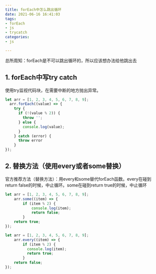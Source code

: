 ```yaml
---
title: forEach中怎么跳出循环
date: 2021-06-16 16:41:03
tags:
- forEach
- js
- trycatch
categories:
- js

---
```


总所周知：forEach是不可以跳出循环的，所以应该想办法给他跳出去



## 1. forEach中写try catch

 使用try监视代码块，在需要中断的地方抛出异常。 

```js
let arr = [1, 2, 3, 4, 5, 6, 7, 8, 9];
  arr.forEach((value) => {
    try {
      if (!(value % 2)) {
        throw '';
      } else {
        console.log(value);
      }
    } catch (error) {
      throw error
    }
});
```



## 2. 替换方法（使用every或者some替换）

官方推荐方法（替换方法）：用every和some替代forEach函数。every在碰到return false的时候，中止循环。some在碰到return true的时候，中止循环 

```js
let arr = [1, 2, 3, 4, 5, 6, 7, 8, 9];
    arr.some((item) => {
        if (item % 2) {
            console.log(item);
            return false;
        }
    return true;
});
```

```js
let arr = [1, 2, 3, 4, 5, 6, 7, 8, 9];
    arr.every((item) => {
        if (item % 2) {
          console.log(item);
          return true;
        }
    return false;
});
```

